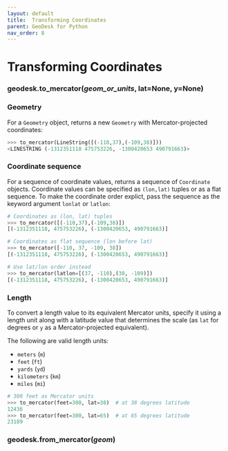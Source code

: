 ```yaml
---
layout: default
title:  Transforming Coordinates
parent: GeoDesk for Python
nav_order: 8
---
```



# Transforming Coordinates

<h3 id="to_mercator" class="api"><span class="prefix">geodesk.</span><span class="name">to_mercator</span><span class="paren">(</span><i>geom_or_units</i>, lat=<span class="default">None</span>, y=<span class="default">None</span><span class="paren">)</span></h3><div class="api" markdown="1">

<h3>Geometry</h3>

For a `Geometry` object, returns a new `Geometry` with Mercator-projected coordinates:

```python
>>> to_mercator(LineString([(-110,37),(-109,38)]))
<LINESTRING (-1312351118 475753226, -1300420653 490791663)>
```

<h3>Coordinate sequence</h3>

For a sequence of coordinate values, returns a sequence of `Coordinate` objects. Coordinate values can be specified as `(lon,lat)` tuples or as a flat sequence. To make the coordinate order explict, pass the sequence as the keyword argument `lonlat` or `latlon`:

```python
# Coordinates as (lon, lat) tuples
>>> to_mercator([(-110,37),(-109,38)])
[(-1312351118, 475753226), (-1300420653, 490791663)]

# Coordinates as flat sequence (lon before lat)
>>> to_mercator([-110, 37, -109, 38])
[(-1312351118, 475753226), (-1300420653, 490791663)]

# Use lat/lon order instead
>>> to_mercator(latlon=[(37, -110),(38, -109)])
[(-1312351118, 475753226), (-1300420653, 490791663)]
```

<h3>Length</h3>

To convert a length value to its equivalent Mercator units, specify it using a length unit along with a latitude value that determines the scale (as `lat` for degrees or `y` as a Mercator-projected equivalent).

The following are valid length units:

- `meters` (`m`)
- `feet` (`ft`)
- `yards` (`yd`)
- `kilometers` (`km`)
- `miles` (`mi`)

```python
# 300 feet as Mercator units
>>> to_mercator(feet=300, lat=38)  # at 38 degrees latitude
12436
>>> to_mercator(feet=300, lat=65)  # at 65 degrees latitude
23189
```

</div><h3 id="from_mercator" class="api"><span class="prefix">geodesk.</span><span class="name">from_mercator</span><span class="paren">(</span><i>geom</i><span class="paren">)</span></h3><div class="api" markdown="1">

